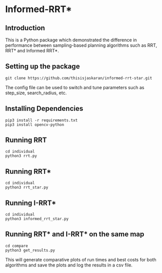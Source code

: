 # Informed-RRT*
## Introduction
This is a Python package which demonstrated the difference in performance between sampling-based planning algorithms such as RRT, RRT* and Informed RRT*.
## Setting up the package
```
git clone https://github.com/thisisjaskaran/informed-rrt-star.git
```
The config file can be used to switch and tune parameters such as step_size, search_radius, etc.
## Installing Dependencies
```
pip3 install -r requirements.txt
pip3 install opencv-python
```
## Running RRT
```
cd individual
python3 rrt.py
```
## Running RRT*
```
cd individual
python3 rrt_star.py
```
## Running I-RRT*
```
cd individual
python3 informed_rrt_star.py
```
## Running RRT* and I-RRT* on the same map
```
cd compare
python3 get_results.py
```
This will generate comparative plots of run times and best costs for both algorithms and save the plots and log the results in a csv file.